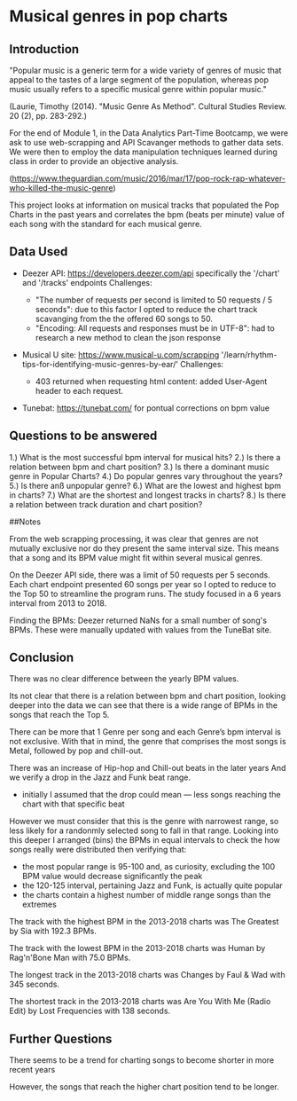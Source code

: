 
# Musical genres in pop charts

## Introduction

"Popular music is a generic term for a wide variety of genres of music that appeal to the tastes of a large segment of the population, whereas pop music usually refers to a specific musical genre within popular music."

(Laurie, Timothy (2014). "Music Genre As Method". Cultural Studies Review. 20 (2), pp. 283-292.)

For the end of Module 1, in the Data Analytics Part-Time Bootcamp, we were ask to use web-scrapping and API Scavanger methods to gather data sets. We were then to employ the data manipulation techniques learned during class in order to provide an objective analysis.

(https://www.theguardian.com/music/2016/mar/17/pop-rock-rap-whatever-who-killed-the-music-genre) 

This project looks at information on musical tracks that populated the Pop Charts in the past years and correlates the bpm (beats per minute) value of each song with the standard for each musical genre.


## Data Used

- Deezer API: https://developers.deezer.com/api  specifically the '/chart' and '/tracks' endpoints
	Challenges:
	- "The number of requests per second is limited to 50 requests / 5 seconds": due to this factor I opted to reduce the chart track scavanging from the the offered 60 songs to 50.
	- "Encoding: All requests and responses must be in UTF-8": had to research a new method to clean the json response

- Musical U site: https://www.musical-u.com/scrapping '/learn/rhythm-tips-for-identifying-music-genres-by-ear/'
	Challenges:
	- 403 returned when requesting html content: added User-Agent header to each request.

- Tunebat: https://tunebat.com/ for pontual corrections on bpm value


## Questions to be answered

1.) What is the most successful bpm interval for musical hits?
2.) Is there a relation between bpm and chart position?
3.) Is there a dominant music genre in Popular Charts?
4.) Do popular genres vary throughout the years?
5.) Is there anß unpopular genre?
6.) What are the lowest and highest bpm in charts?
7.) What are the shortest and longest tracks in charts?
8.) Is there a relation between track duration and chart position?

##Notes

From the web scrapping processing, it was clear that genres are not mutually exclusive nor do they present the same interval size. This means that a song and its BPM value might fit within several musical genres.

On the Deezer API side, there was a limit of 50 requests per 5 seconds. Each chart endpoint presented 60 songs per year so I opted to reduce to the Top 50 to streamline the program runs.
The study focused in a 6 years interval from 2013 to 2018.

Finding the BPMs: Deezer returned NaNs for a small number of song's BPMs. These were manually updated with values from the TuneBat site.


## Conclusion

There was no clear difference between the yearly BPM values.

Its not clear that there is a relation between bpm and chart position, looking deeper into the data we can see that there is a wide range of BPMs in the songs that reach the Top 5.

There can be more that 1 Genre per song and each Genre’s bpm interval is not exclusive. With that in mind, the genre that comprises the most songs is Metal, followed by pop and chill-out.

There was an increase of Hip-hop and Chill-out beats in the later years
And we verify a drop in the Jazz and Funk beat range. 

- initially I assumed that the drop could mean
— less songs reaching the chart with that specific beat

However we must consider that this is the genre with narrowest range, so less likely for a randonmly selected song to fall in that range. Looking into this deeper I arranged (bins) the BPMs in equal intervals to check the how songs really were distributed then verifying that:

- the most popular range is 95-100 and, as curiosity, excluding the 100 BPM value would decrease significantly the peak
- the 120-125 interval, pertaining Jazz and Funk,  is actually quite popular
- the charts contain a highest number of middle range songs than the extremes

The track with the highest BPM in the 2013-2018 charts was The Greatest by Sia with  192.3  BPMs.

The track with the lowest BPM in the 2013-2018 charts was Human by Rag'n'Bone Man with  75.0  BPMs.

The longest track in the 2013-2018 charts was Changes by Faul & Wad with 345  seconds.

The shortest track in the 2013-2018 charts was Are You With Me (Radio Edit) by Lost Frequencies with  138  seconds.


## Further Questions

There seems to be a trend for charting songs to become shorter in more recent years 

However, the songs that reach the higher chart position tend to be longer.

